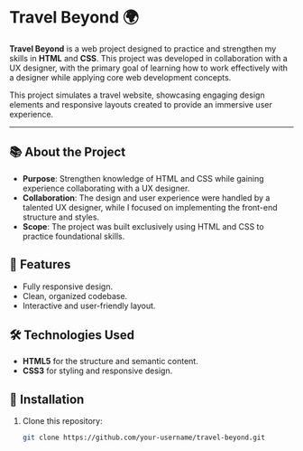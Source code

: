 # Travel Beyond 🌍

**Travel Beyond** is a web project designed to practice and strengthen my skills in **HTML** and **CSS**. This project was developed in collaboration with a UX designer, with the primary goal of learning how to work effectively with a designer while applying core web development concepts.

This project simulates a travel website, showcasing engaging design elements and responsive layouts created to provide an immersive user experience.

---

## 📚 About the Project

- **Purpose**: Strengthen knowledge of HTML and CSS while gaining experience collaborating with a UX designer.
- **Collaboration**: The design and user experience were handled by a talented UX designer, while I focused on implementing the front-end structure and styles.
- **Scope**: The project was built exclusively using HTML and CSS to practice foundational skills.

## 🚀 Features

- Fully responsive design.
- Clean, organized codebase.
- Interactive and user-friendly layout.

## 🛠 Technologies Used

- **HTML5** for the structure and semantic content.
- **CSS3** for styling and responsive design.

## 📂 Installation

1. Clone this repository:
   ```bash
   git clone https://github.com/your-username/travel-beyond.git